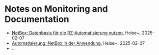 # Notes on Monitoring and Documentation
- [NetBox: Datenbasis für die RZ-Automatisierung nutzen](https://www.heise.de/hintergrund/NetBox-Datenbasis-fuer-die-RZ-Automatisierung-nutzen-10270025.html?seite=all), Heise+, 2025-02-07
- [Automatisierung: NetBox in der Anwendung](https://www.heise.de/hintergrund/Automatisierung-NetBox-in-der-Anwendung-10272371.html?seite=all), Heise+, 2025-02-07
- ...
